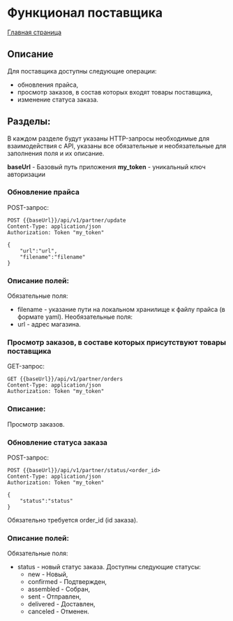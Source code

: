 # Функционал поставщика

[Главная страница](../README.md)


## Описание

Для поставщика доступны следующие операции:
- обновления прайса,
- просмотр заказов, в состав которых входят товары поставщика,
- изменение статуса заказа.

## Разделы:
В каждом разделе будут указаны HTTP-запросы необходимые для взаимодействия с API, 
указаны все обязательные и необязательные для заполнения поля и их описание.

**baseUrl** - Базовый путь приложения
**my_token** - уникальный ключ авторизации
### Обновление прайса

POST-запрос:
```
POST {{baseUrl}}/api/v1/partner/update
Content-Type: application/json
Authorization: Token "my_token"

{
    "url":"url",
    "filename":"filename"
}
```
### Описание полей:
Обязательные поля:
- filename - указание пути на локальном хранилище к файлу прайса (в формате yaml).
Необязательные поля:
- url - адрес магазина.

### Просмотр заказов, в составе которых присутствуют товары поставщика

GET-запрос:
```
GET {{baseUrl}}/api/v1/partner/orders
Content-Type: application/json
Authorization: Token "my_token"
```
### Описание:
Просмотр заказов.

### Обновление статуса заказа

POST-запрос:
```
POST {{baseUrl}}/api/v1/partner/status/<order_id>
Content-Type: application/json
Authorization: Token "my_token"

{
    "status":"status"
}
```
Обязательно требуется order_id (id заказа).

### Описание полей:
Обязательные поля:
- status - новый статус заказа. Доступны следующие статусы:
    - new - Новый,
    - confirmed - Подтвержден,
    - assembled - Собран,
    - sent - Отправлен,
    - delivered - Доставлен,
    - canceled - Отменен.




